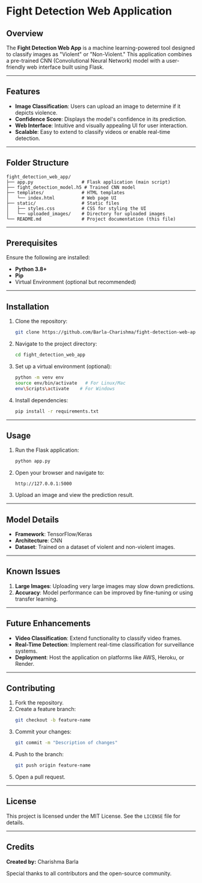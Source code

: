 # Fight Detection Web Application

## Overview
The **Fight Detection Web App** is a machine learning-powered tool designed to classify images as "Violent" or "Non-Violent." This application combines a pre-trained CNN (Convolutional Neural Network) model with a user-friendly web interface built using Flask.

---

## Features
- **Image Classification**: Users can upload an image to determine if it depicts violence.
- **Confidence Score**: Displays the model's confidence in its prediction.
- **Web Interface**: Intuitive and visually appealing UI for user interaction.
- **Scalable**: Easy to extend to classify videos or enable real-time detection.

---

## Folder Structure
```
fight_detection_web_app/
├── app.py                  # Flask application (main script)
├── fight_detection_model.h5 # Trained CNN model
├── templates/              # HTML templates
│   └── index.html          # Web page UI
├── static/                 # Static files
│   ├── styles.css          # CSS for styling the UI
│   └── uploaded_images/    # Directory for uploaded images
└── README.md               # Project documentation (this file)
```

---

## Prerequisites
Ensure the following are installed:
- **Python 3.8+**
- **Pip**
- Virtual Environment (optional but recommended)

---

## Installation
1. Clone the repository:
   ```bash
   git clone https://github.com/Barla-Charishma/fight-detection-web-app.git
   ```
2. Navigate to the project directory:
   ```bash
   cd fight_detection_web_app
   ```
3. Set up a virtual environment (optional):
   ```bash
   python -m venv env
   source env/bin/activate   # For Linux/Mac
   env\Scripts\activate    # For Windows
   ```
4. Install dependencies:
   ```bash
   pip install -r requirements.txt
   ```

---

## Usage
1. Run the Flask application:
   ```bash
   python app.py
   ```
2. Open your browser and navigate to:
   ```
   http://127.0.0.1:5000
   ```
3. Upload an image and view the prediction result.

---

## Model Details
- **Framework**: TensorFlow/Keras
- **Architecture**: CNN
- **Dataset**: Trained on a dataset of violent and non-violent images.

---

## Known Issues
1. **Large Images**: Uploading very large images may slow down predictions.
2. **Accuracy**: Model performance can be improved by fine-tuning or using transfer learning.

---

## Future Enhancements
- **Video Classification**: Extend functionality to classify video frames.
- **Real-Time Detection**: Implement real-time classification for surveillance systems.
- **Deployment**: Host the application on platforms like AWS, Heroku, or Render.

---

## Contributing
1. Fork the repository.
2. Create a feature branch:
   ```bash
   git checkout -b feature-name
   ```
3. Commit your changes:
   ```bash
   git commit -m "Description of changes"
   ```
4. Push to the branch:
   ```bash
   git push origin feature-name
   ```
5. Open a pull request.

---

## License
This project is licensed under the MIT License. See the `LICENSE` file for details.

---

## Credits
**Created by:** Charishma Barla

Special thanks to all contributors and the open-source community.

